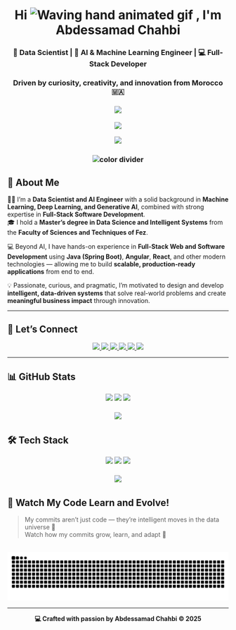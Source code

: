 
<h1 align="center">Hi <img src="https://raw.githubusercontent.com/nixin72/nixin72/master/wave.gif" 
alt="Waving hand animated gif" height="45" width="45"/> , I'm Abdessamad Chahbi</h1>
<h3 align="center">🧠 Data Scientist | 🤖 AI & Machine Learning Engineer | 💻 Full-Stack Developer</h3>
<h3 align="center">Driven by curiosity, creativity, and innovation from Morocco 🇲🇦</h3>

<!-- =============================== -->
<!-- ✨ Divider -->
<h3 align="center">
  <img src="https://raw.githubusercontent.com/andreasbm/readme/master/assets/lines/colored.png">
</h3>

<p align="center">
  <img src="https://readme-typing-svg.herokuapp.com/?lines=AI%20%26%20Machine%20Learning%20Engineer;Data%20Scientist;Full-Stack%20Developer;Spring%20Boot%20%7C%20Angular%20%7C%20React;Deep%20Learning%20%7C%20NLP%20%7C%20Computer%20Vision;Building%20Intelligent%20%26%20Scalable%20Systems!&font=Pacifico&center=true&width=750&height=60&color=58A6FF&vCenter=true&size=35" />
</p>

<!-- 👁️ GitHub Profile View Counter -->
<p align="center">
  <img width="150px" src="https://komarev.com/ghpvc/?username=abdessamad-chahbi&style=flat-square&color=58A6FF" />
</p>



<!-- ✨ Divider -->
<h3 align="center">
  <img src="https://raw.githubusercontent.com/andreasbm/readme/master/assets/lines/colored.png" alt="color divider"/>
</h3>

## 🚀 About Me

👨‍💻 I’m a **Data Scientist and AI Engineer** with a solid background in **Machine Learning, Deep Learning, and Generative AI**, combined with strong expertise in **Full-Stack Software Development**.  
🎓 I hold a **Master’s degree in Data Science and Intelligent Systems** from the **Faculty of Sciences and Techniques of Fez**.

💻 Beyond AI, I have hands-on experience in **Full-Stack Web and Software Development** using **Java (Spring Boot)**, **Angular**, **React**, and other modern technologies — allowing me to build **scalable, production-ready applications** from end to end.

💡 Passionate, curious, and pragmatic, I’m motivated to design and develop **intelligent, data-driven systems** that solve real-world problems and create **meaningful business impact** through innovation.

---
## 🔗 Let’s Connect

<p align="center">
    <a href="https://abdessamad-chahbi.github.io/" target="_blank">
    <img src="https://img.shields.io/badge/Portfolio-58A6FF?style=for-the-badge&logo=vercel&logoColor=white" />
  </a>
  <a href="https://www.linkedin.com/in/abdessamad-chahbi/" target="_blank">
    <img src="https://img.shields.io/badge/LinkedIn-0A66C2?style=for-the-badge&logo=linkedin&logoColor=white" />
  </a>
  <a href="mailto:abdessamad.chahbi.2@gmail.com" target="_blank">
    <img src="https://img.shields.io/badge/Gmail-D14836?style=for-the-badge&logo=gmail&logoColor=white" />
  </a>
  <a href="https://github.com/abdessamad-chahbi/" target="_blank">
    <img src="https://img.shields.io/badge/GitHub-181717?style=for-the-badge&logo=github&logoColor=white" />
  </a>
  <a href="https://drive.google.com/drive/folders/1gxElsPnI8eSJZ4tS4mKTq0Vp0iVOyfzX?usp=sharing" target="_blank">
    <img src="https://img.shields.io/badge/Certifications-FFD43B?style=for-the-badge&logo=google-drive&logoColor=black" />
  </a>
  <a href="https://drive.google.com/drive/folders/1nMO2Md7fAFWPhHxt2t4kJisqBIs1RACX" target="_blank">
    <img src="https://img.shields.io/badge/My_Resume-34A853?style=for-the-badge&logo=googledocs&logoColor=white" />
  </a>
</p>

---

###
## 📊 GitHub Stats

<p align="center">
  <img src="https://github-readme-stats.vercel.app/api?username=abdessamad-chahbi&show_icons=true&theme=tokyonight" />
  <img src="https://github-readme-streak-stats.herokuapp.com/?user=abdessamad-chahbi&theme=tokyonight" />
  <img src="https://github-readme-stats.vercel.app/api/top-langs/?username=abdessamad-chahbi&layout=compact&theme=tokyonight" />
</p>

###
<!-- ✨ Divider -->
<h3 align="center">
  <img src="https://raw.githubusercontent.com/andreasbm/readme/master/assets/lines/colored.png">
</h3>

## 🛠️ Tech Stack

<p align="center">
  <!-- 🧠 Data Science & AI -->
  <img src="https://skillicons.dev/icons?i=python,ai,git,github,vscode,tensorflow,sklearn,opencv,npm,pytorch,qt,regex,gitlab,matlab,aiscript" />
  <!-- 💻 Full Stack Development -->
  <img src="https://skillicons.dev/icons?i=html,css,js,jquery,php,laravel,react,nodejs,bootstrap,java,spring,maven,mysql,mongodb,postman" /> <!-- bash,cpp,figma -->
  <!-- 🧠 BI, Big Data & Cloud Computing -->
  <img src="https://skillicons.dev/icons?i=docker,kubernetes,kafka,cloudflare,gcp,aws,azure,sass,visualstudio,ubuntu,linux,yarn,elasticsearch,grafana" /> <!-- selenium -->
</p>

###
<!-- ✨ Divider -->
<h3 align="center">
  <img src="https://raw.githubusercontent.com/andreasbm/readme/master/assets/lines/colored.png">
</h3>

## 🐍 Watch My Code Learn and Evolve!
> My commits aren’t just code — they’re intelligent moves in the data universe 🚀 <br/>
> Watch how my commits grow, learn, and adapt 🧠

<br clear="both">
<img src="https://raw.githubusercontent.com/abdessamad-chahbi/abdessamad-chahbi/output/snake.svg" alt="Snake animation" />

---

<div align="center">
  <b>💻 Crafted with passion by Abdessamad Chahbi © 2025</b> 
</div>


